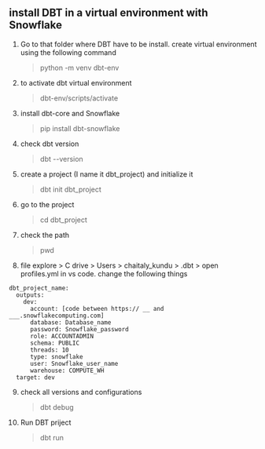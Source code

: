 ## install DBT in a virtual environment with Snowflake

1. Go to that folder where DBT have to be install. create virtual environment using the following command
   > python -m venv dbt-env
2. to activate dbt virtual environment
   > dbt-env/scripts/activate
3. install dbt-core and Snowflake
   > pip install dbt-snowflake
4. check dbt version
   > dbt --version
5. create a project (I name it dbt_project) and initialize it
   > dbt init dbt_project
6. go to the project
   > cd dbt_project
7. check the path

   > pwd

8. file explore > C drive > Users > chaitaly_kundu > .dbt > open profiles.yml in vs code. change the following things

```
dbt_project_name:
  outputs:
    dev:
      account: [code between https:// __ and ___.snowflakecomputing.com]
      database: Database_name
      password: Snowflake_password
      role: ACCOUNTADMIN
      schema: PUBLIC
      threads: 10
      type: snowflake
      user: Snowflake_user_name
      warehouse: COMPUTE_WH
  target: dev
```

9. check all versions and configurations

    > dbt debug

10. Run DBT priject
    > dbt run
